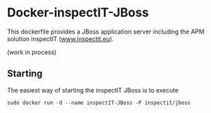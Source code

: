 # Docker-inspectIT-JBoss
This dockerfile provides a JBoss application server including the APM solution inspectIT (www.inspectit.eu). 

(work in process)


## Starting
The easiest way of starting the inspectIT JBoss is to execute
```
sudo docker run -d --name inspectIT-JBoss -P inspectit/jboss
```
